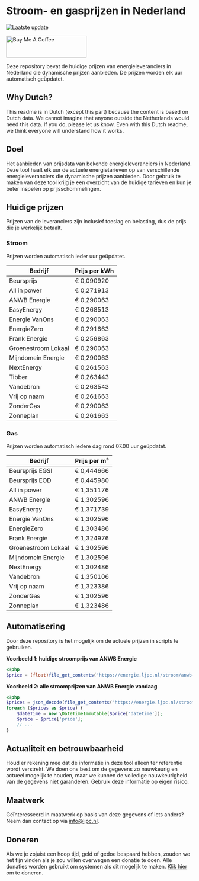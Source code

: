 # Stroom- en gasprijzen in Nederland

![Laatste update](https://img.shields.io/badge/laatste%20update-2024--11--17%2001%3A00%20CET-brightgreen)

<a href="https://www.buymeacoffee.com/Lars-" target="_blank"><img src="https://cdn.buymeacoffee.com/buttons/v2/default-orange.png" alt="Buy Me A Coffee" height="60" style="height: 60px !important;width: 217px !important;" ></a>

Deze repository bevat de huidige prijzen van energieleveranciers in Nederland die dynamische prijzen aanbieden. De prijzen worden elk uur automatisch geüpdatet.

## Why Dutch?

This readme is in Dutch (except this part) because the content is based on Dutch data. We cannot imagine that anyone outside the Netherlands would need this data. If you do, please let us know. Even with this Dutch readme, we think
everyone will understand how it works.

## Doel

Het aanbieden van prijsdata van bekende energieleveranciers in Nederland. Deze tool haalt elk uur de actuele energietarieven op van verschillende energieleveranciers die dynamische prijzen aanbieden. Door gebruik te maken van deze tool
krijg je een overzicht van de huidige tarieven en kun je beter inspelen op prijsschommelingen.

## Huidige prijzen

Prijzen van de leveranciers zijn inclusief toeslag en belasting, dus de prijs die je werkelijk betaalt.

### Stroom

Prijzen worden automatisch ieder uur geüpdatet.

 Bedrijf | Prijs per kWh 
---------|---------------
Beursprijs | € 0,090920
All in power | € 0,271913
ANWB Energie | € 0,290063
EasyEnergy | € 0,268513
Energie VanOns | € 0,290063
EnergieZero | € 0,291663
Frank Energie | € 0,259863
Groenestroom Lokaal | € 0,290063
Mijndomein Energie | € 0,290063
NextEnergy | € 0,261563
Tibber | € 0,263443
Vandebron | € 0,263543
Vrij op naam | € 0,261663
ZonderGas | € 0,290063
Zonneplan | € 0,261663


### Gas

Prijzen worden automatisch iedere dag rond 07.00 uur geüpdatet.

 Bedrijf | Prijs per m³ 
---------|--------------
Beursprijs EGSI | € 0,444666
Beursprijs EOD | € 0,445980
All in power | € 1,351176
ANWB Energie | € 1,302596
EasyEnergy | € 1,371739
Energie VanOns | € 1,302596
EnergieZero | € 1,303486
Frank Energie | € 1,324976
Groenestroom Lokaal | € 1,302596
Mijndomein Energie | € 1,302596
NextEnergy | € 1,302486
Vandebron | € 1,350106
Vrij op naam | € 1,323386
ZonderGas | € 1,302596
Zonneplan | € 1,323486


## Automatisering

Door deze repository is het mogelijk om de actuele prijzen in scripts te gebruiken.

**Voorbeeld 1: huidige stroomprijs van ANWB Energie**

```php
<?php
$price = (float)file_get_contents('https://energie.ljpc.nl/stroom/anwb-energie-nu.txt');

```

**Voorbeeld 2: alle stroomprijzen van ANWB Energie vandaag**

```php
<?php
$prices = json_decode(file_get_contents('https://energie.ljpc.nl/stroom/all-in-power-vandaag.json'),true);
foreach ($prices as $price) {
    $dateTime = new \DateTimeImmutable($price['datetime']);
    $price = $price['price'];
    // ...
}
```

## Actualiteit en betrouwbaarheid

Houd er rekening mee dat de informatie in deze tool alleen ter referentie wordt verstrekt. We doen ons best om de gegevens zo nauwkeurig en actueel mogelijk te houden, maar we kunnen de volledige nauwkeurigheid van de gegevens niet
garanderen. Gebruik deze informatie op eigen risico.

## Maatwerk

Geïnteresseerd in maatwerk op basis van deze gegevens of iets anders? Neem dan contact op
via [info@ljpc.nl](mailto:info@ljpc.nl?subject=Energie%20prijzen).

## Doneren

Als we je zojuist een hoop tijd, geld of gedoe bespaard hebben, zouden we het fijn vinden als je zou willen overwegen een
donatie te doen. Alle donaties worden gebruikt om systemen als dit mogelijk te
maken. [Klik hier](https://www.buymeacoffee.com/Lars-) om te doneren.
